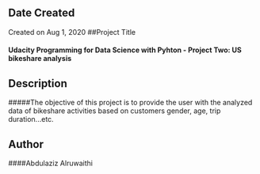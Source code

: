 ## Date Created
Created on Aug 1, 2020
##Project Title
#### Udacity Programming for Data Science with Pyhton - Project Two: US bikeshare analysis


## Description
#####The objective of this project is to provide the user with the analyzed data of bikeshare activities based on customers gender, age, trip duration...etc.


## Author
####Abdulaziz Alruwaithi